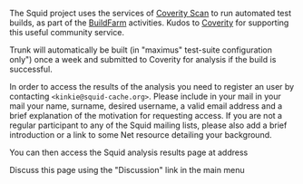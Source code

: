 The Squid project uses the services of [Coverity
Scan](https://communities.coverity.com/community/scan-%28open-source%29)
to run automated test builds, as part of the
[BuildFarm](https://wiki.squid-cache.org/action/show/CoverityTesting/BuildFarm#)
activities. Kudos to [Coverity](http://www.coverity.com/) for supporting
this useful community service.

Trunk will automatically be built (in "maximus" test-suite configuration
only") once a week and submitted to Coverity for analysis if the build
is successful.

In order to access the results of the analysis you need to register an
user by contacting `<kinkie@squid-cache.org>`. Please include in your
mail in your mail your name, surname, desired username, a valid email
address and a brief explanation of the motivation for requesting access.
If you are not a regular participant to any of the Squid mailing lists,
please also add a brief introduction or a link to some Net resource
detailing your background.

You can then access the Squid analysis results page at address
[](http://scan5.coverity.com:8080/)

Discuss this page using the "Discussion" link in the main menu
